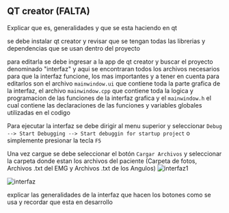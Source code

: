 QT creator (FALTA)
-
Explicar que es, generalidades y que se esta haciendo en qt

se debe instalar qt creator y revisar que se tengan todas las librerias y dependencias que se usan dentro del proyecto

para editarla se debe ingresar a la app de qt creator y buscar el proyecto denominado "interfaz" y aqui se encontraran todos los archivos necesarios para que la interfaz funcione, los mas importantes y a tener en cuenta para editarlos son el archivo ```mainwindow.ui``` que contiene toda la parte grafica de la interfaz, el archivo ```mainwindow.cpp``` que contiene toda la logica y programacion de las funciones de la interfaz grafica y el ```mainwindow.h``` el cual contiene las declaraciones de las funciones y variables globales utilizadas en el codigo

Para ejecutar la interfaz se debe dirigir al menu superior y seleccionar ```Debug --> Start Debugging --> Start debuggin for startup project``` o simplemente presionar la tecla ```F5```

Una vez cargue se debe seleccionar el botón ```Cargar Archivos``` y seleccionar la carpeta donde estan los archivos del paciente (Carpeta de fotos, Archivos .txt del EMG y Archivos .txt de los Angulos)
![interfaz1](/Nodos_Inalámbricos/imgs/interfaz1.png)



![interfaz](/Nodos_Inalámbricos/imgs/interfaz.png)





explicar las generalidades de la interfaz que hacen los botones como se usa y recordar que esta en desarrollo
